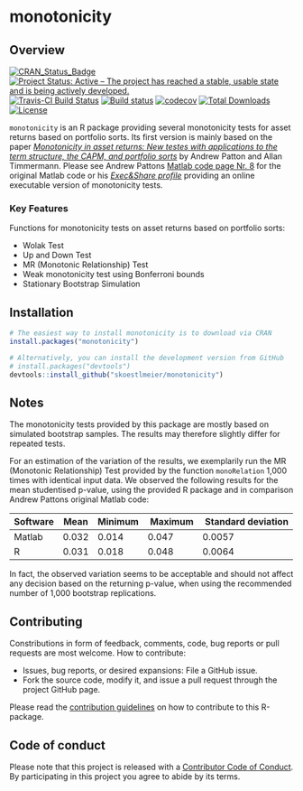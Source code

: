 # monotonicity

Overview
--------
[![CRAN_Status_Badge](http://www.r-pkg.org/badges/version/monotonicity)](https://cran.r-project.org/package=monotonicity)
[![Project Status: Active – The project has reached a stable, usable state and is being actively developed.](http://www.repostatus.org/badges/latest/active.svg)](http://www.repostatus.org/#active)
[![Travis-CI Build Status](https://travis-ci.com/skoestlmeier/monotonicity.svg?branch=master)](https://travis-ci.com/skoestlmeier/monotonicity)
[![Build status](https://ci.appveyor.com/api/projects/status/nsrpduvdn28gf78r?svg=true)](https://ci.appveyor.com/project/skoestlmeier/monotonicity)
[![codecov](https://codecov.io/gh/skoestlmeier/monotonicity/branch/master/graph/badge.svg)](https://codecov.io/gh/skoestlmeier/monotonicity)
[![Total Downloads](https://cranlogs.r-pkg.org/badges/grand-total/monotonicity?color=blue)](https://CRAN.R-project.org/package=monotonicity)
[![License](https://img.shields.io/badge/License-BSD%203--Clause-blue.svg)](https://opensource.org/licenses/BSD-3-Clause)

`monotonicity` is an R package providing several monotonicity tests for asset returns based on portfolio sorts. Its first version is mainly based on the paper *[Monotonicity in asset returns: New testes with applications to the term structure, the CAPM, and portfolio sorts](https://doi.org/10.1016/j.jfineco.2010.06.006)* by Andrew Patton and Allan Timmermann. Please see Andrew Pattons [Matlab code page Nr. 8](https://public.econ.duke.edu/~ap172/code.html) for the original Matlab code or his *[Exec&Share profile](http://www.execandshare.org/CompanionSite/site.do?siteId=56)* providing an online executable version of monotonicity tests.


### Key Features
Functions for monotonicity tests on asset returns based on portfolio sorts:

* Wolak Test
* Up and Down Test
* MR (Monotonic Relationship) Test
* Weak monotonicity test using Bonferroni bounds
* Stationary Bootstrap Simulation

Installation
------------
```r
# The easiest way to install monotonicity is to download via CRAN
install.packages("monotonicity")

# Alternatively, you can install the development version from GitHub
# install.packages("devtools")
devtools::install_github("skoestlmeier/monotonicity")
```
Notes
-----
The monotonicity tests provided by this package are mostly based on simulated bootstrap samples. The results may therefore slightly differ for repeated tests.

For an estimation of the variation of the results, we exemplarily run the MR (Monotonic Relationship) Test provided by the function `monoRelation` 1,000 times with identical input data. We observed the following results for the mean studentised p-value, using the provided R package and in comparison Andrew Pattons original Matlab code:


| Software | Mean | Minimum | Maximum | Standard deviation
| --- | --- | --- | --- | ---|
| Matlab | 0.032 | 0.014 | 0.047 | 0.0057
| R | 0.031 | 0.018 | 0.048 | 0.0064

In fact, the observed variation seems to be acceptable and should not affect any decision based on the returning p-value, when using the recommended number of 1,000 bootstrap replications.


Contributing
------------
Constributions in form of feedback, comments, code, bug reports or pull requests are most welcome. How to contribute:

* Issues, bug reports, or desired expansions: File a GitHub issue.
* Fork the source code, modify it, and issue a pull request through the project GitHub page.

Please read the [contribution guidelines](CONTRIBUTING.md) on how to contribute to this R-package.

Code of conduct
------------

Please note that this project is released with a [Contributor Code of Conduct](CODE_OF_CONDUCT.md). By participating in this project you agree to abide by its terms.
